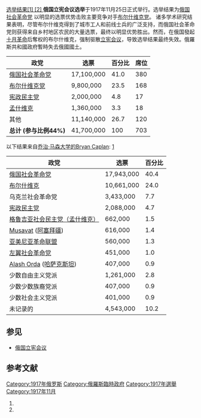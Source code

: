 [选举结果\[1\] \[2\] ](https://zh.wikipedia.org/wiki/File:Russian_Constituent_Assembly_Election_1917.png "fig:选举结果  ") **俄国立宪会议选举**于1917年11月25日正式举行。选举结果为[俄国社会革命党](https://zh.wikipedia.org/wiki/俄国社会革命党 "wikilink") 以明显的选票优势击败主要竞争对手[布尔什维克党](https://zh.wikipedia.org/wiki/布尔什维克党 "wikilink")。 诸多学术研究结果表明，尽管布尔什维克得到了城市工人和前线士兵的广泛支持，而俄国社会革命党则获得来自乡村地区农民的大量选票，最终以明显优势胜出。然而，在俄国發起[十月革命](../Page/十月革命.md "wikilink")后奪权的布尔什维克，强制驱散[立宪会议](../Page/俄国立宪会议.md "wikilink")，导致选举结果最终失效。俄羅斯共和國政府暫時失去俄國國土。

| 政党                                                          | 选票         | 百分比  | 席位  |
| ----------------------------------------------------------- | ---------- | ---- | --- |
| [俄国社会革命党](https://zh.wikipedia.org/wiki/俄国社会革命党 "wikilink") | 17,100,000 | 41.0 | 380 |
| [布尔什维克党](https://zh.wikipedia.org/wiki/布尔什维克党 "wikilink")   | 9,800,000  | 23.5 | 168 |
| [宪政民主党](https://zh.wikipedia.org/wiki/宪政民主党 "wikilink")     | 2,000,000  | 4.8  | 17  |
| [孟什维克](https://zh.wikipedia.org/wiki/孟什维克 "wikilink")       | 1,360,000  | 3.3  | 18  |
| 其他                                                          | 11,140,000 | 26.7 | 120 |
| **总计 (参与比例44%)**                                            | 41,700,000 | 100  | 703 |

以下结果来自[乔治·马森大学的](https://zh.wikipedia.org/wiki/乔治·马森大学 "wikilink")[Bryan Caplan](https://zh.wikipedia.org/wiki/Bryan_Caplan "wikilink"): [1](http://www.gmu.edu/departments/economics/bcaplan/museum/his1d.htm)

| 政党                                                                                                       | 选票         | 百分比  |
| -------------------------------------------------------------------------------------------------------- | ---------- | ---- |
| [俄国社会革命党](https://zh.wikipedia.org/wiki/俄国社会革命党 "wikilink")                                              | 17,943,000 | 40.4 |
| [布尔什维克](../Page/布尔什维克.md "wikilink")                                                                     | 10,661,000 | 24.0 |
| 乌克兰社会革命党                                                                                                 | 3,433,000  | 7.7  |
| [宪政民主党](https://zh.wikipedia.org/wiki/宪政民主党 "wikilink")                                                  | 2,088,000  | 4.7  |
| [格鲁吉亚社会民主党（孟什维克）](https://zh.wikipedia.org/wiki/格鲁吉亚社会民主党（孟什维克） "wikilink")                              | 662,000    | 1.5  |
| [Musavat](https://zh.wikipedia.org/wiki/Musavat "wikilink") ([阿塞拜疆](../Page/阿塞拜疆.md "wikilink"))         | 616,000    | 1.4  |
| [亚美尼亚革命联盟](https://zh.wikipedia.org/wiki/亚美尼亚革命联盟 "wikilink")                                            | 560,000    | 1.3  |
| [左翼社会革命党](https://zh.wikipedia.org/wiki/左翼社会革命党 "wikilink")                                              | 451,000    | 1.0  |
| [Alash Orda](https://zh.wikipedia.org/wiki/Alash_Orda "wikilink") ([哈萨克斯坦](../Page/哈萨克斯坦.md "wikilink")) | 407,000    | 0.9  |
| 少数自由主义党派                                                                                                 | 1,261,000  | 2.8  |
| 少数少数族裔党派                                                                                                 | 407,000    | 0.9  |
| 少数社会主义党派                                                                                                 | 401,000    | 0.9  |
| 未记录的                                                                                                     | 4,543,000  | 10.2 |

## 参见

  - [俄国立宪会议](../Page/俄国立宪会议.md "wikilink")

## 参考文献

[Category:1917年俄罗斯](https://zh.wikipedia.org/wiki/Category:1917年俄罗斯 "wikilink") [Category:俄羅斯臨時政府](https://zh.wikipedia.org/wiki/Category:俄羅斯臨時政府 "wikilink") [Category:1917年選舉](https://zh.wikipedia.org/wiki/Category:1917年選舉 "wikilink") [Category:1917年11月](https://zh.wikipedia.org/wiki/Category:1917年11月 "wikilink")

1.
2.